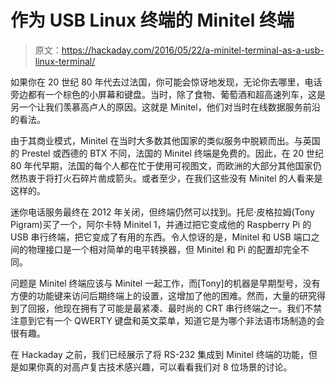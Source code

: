 # 作为 USB Linux 终端的 Minitel 终端

> 原文：<https://hackaday.com/2016/05/22/a-minitel-terminal-as-a-usb-linux-terminal/>

如果你在 20 世纪 80 年代去过法国，你可能会惊讶地发现，无论你去哪里，电话旁边都有一个棕色的小屏幕和键盘。当时，除了食物、葡萄酒和超高速列车，这是另一个让我们羡慕高卢人的原因。这就是 Minitel，他们对当时在线数据服务前沿的看法。

由于其商业模式，Minitel 在当时大多数其他国家的类似服务中脱颖而出。与英国的 Prestel 或西德的 BTX 不同，法国的 Minitel 终端是免费的。因此，在 20 世纪 80 年代早期，法国的每个人都在忙于使用可视图文，而欧洲的大部分其他国家仍然热衷于将打火石碎片凿成箭头。或者至少，在我们这些没有 Minitel 的人看来是这样的。

迷你电话服务最终在 2012 年关闭，但终端仍然可以找到。托尼·皮格拉姆(Tony Pigram)买了一个，阿尔卡特 Minitel 1，并通过把它变成他的 Raspberry Pi 的 USB 串行终端，把它变成了有用的东西。令人惊讶的是，Minitel 和 USB 端口之间的物理接口是一个相对简单的电平转换器，但 Minitel 和 Pi 的配置却完全不同。

问题是 Minitel 终端应该与 Minitel 一起工作，而[Tony]的机器是早期型号，没有方便的功能键来访问后期终端上的设置，这增加了他的困难。然而，大量的研究得到了回报，他现在拥有了可能是最紧凑、最时尚的 CRT 串行终端之一。我们不禁注意到它有一个 QWERTY 键盘和英文菜单，知道它是为哪个非法语市场制造的会很有趣。

在 Hackaday 之前，我们已经展示了将 RS-232 集成到 Minitel 终端的功能，但是如果你真的对高卢复古技术感兴趣，可以看看我们对 8 位场景的讨论。